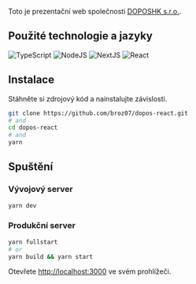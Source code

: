 Toto je prezentační web společnosti [DOPOSHK s.r.o.](https://doposhk.cz/).

## Použité technologie a jazyky
![TypeScript](https://img.shields.io/badge/TypeScript-007ACC?style=for-the-badge&logo=typescript&logoColor=white)
![NodeJS](https://img.shields.io/badge/node.js-6DA55F?style=for-the-badge&logo=node.js&logoColor=white)
![NextJS](https://img.shields.io/badge/Next-black?style=for-the-badge&logo=next.js&logoColor=white)
![React](https://img.shields.io/badge/React-20232A?style=for-the-badge&logo=react&logoColor=61DAFB)

## Instalace

Stáhněte si zdrojový kód a nainstalujte závislosti.

```bash
git clone https://github.com/broz07/dopos-react.git
# and
cd dopos-react
# and
yarn
```

## Spuštění

### Vývojový server

```bash
yarn dev
```

### Produkční server

```bash
yarn fullstart
# or
yarn build && yarn start 
```

Otevřete [http://localhost:3000](http://localhost:3000) ve svém prohlížeči.
